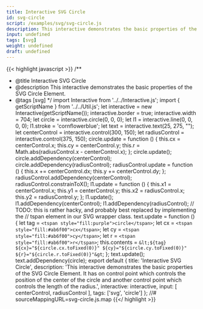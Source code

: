 ```yaml
---
title: Interactive SVG Circle
id: svg-circle
script: /examples/svg/svg-circle.js
description: This interactive demonstrates the basic properties of the SVG Circle Element.
input: undefined
tags: [svg]
weight: undefined
draft: undefined
---
```


{{< highlight javascript >}}
/**
* @title Interactive SVG Circle
* @description This interactive demonstrates the basic properties of the SVG Circle Element.
* @tags [svg]
*/
import Interactive from '../../Interactive.js';
import { getScriptName } from '../../Util.js';
let interactive = new Interactive(getScriptName());
interactive.border = true;
interactive.width = 704;
let circle = interactive.circle(0, 0, 0);
let l1 = interactive.line(0, 0, 0, 0);
l1.stroke = 'cornflowerblue';
let text = interactive.text(25, 275, "");
let centerControl = interactive.control(300, 150);
let radiusControl = interactive.control(375, 150);
circle.update = function () {
    this.cx = centerControl.x;
    this.cy = centerControl.y;
    this.r = Math.abs(radiusControl.x - centerControl.x);
};
circle.update();
circle.addDependency(centerControl);
circle.addDependency(radiusControl);
radiusControl.update = function () {
    this.x += centerControl.dx;
    this.y += centerControl.dy;
};
radiusControl.addDependency(centerControl);
radiusControl.constrainToX();
l1.update = function () {
    this.x1 = centerControl.x;
    this.y1 = centerControl.y;
    this.x2 = radiusControl.x;
    this.y2 = radiusControl.y;
};
l1.update();
l1.addDependency(centerControl);
l1.addDependency(radiusControl);
// TODO: this is rather hacky, and probably best replaced by implementing the
// tspan element in our SVG wrapper class.
text.update = function () {
    let tag = `<tspan style="fill:purple">circle</tspan>`;
    let cx = `<tspan style="fill:#ab6f00">cx</tspan>`;
    let cy = `<tspan style="fill:#ab6f00">cy</tspan>`;
    let r = `<tspan style="fill:#ab6f00">r</tspan>`;
    this.contents = `&lt;${tag} ${cx}="${circle.cx.toFixed(0)}"
                              ${cy}="${circle.cy.toFixed(0)}"
                              ${r}="${circle.r.toFixed(0)}"&gt`;
};
text.update();
text.addDependency(circle);
export default {
    title: 'Interactive SVG Circle',
    description: 'This interactive demonstrates the basic properties of the SVG Circle Element. It has on control point which controls the position of the center of the circle and another control point which controls the length of the radius.',
    interactive: interactive,
    input: [
        centerControl,
        radiusControl
    ],
    tags: ['svg', 'circle']
};
//# sourceMappingURL=svg-circle.js.map
{{</ highlight >}}

